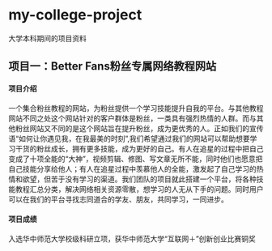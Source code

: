 # my-college-project
大学本科期间的项目资料


## 项目一：Better Fans粉丝专属网络教程网站
 #### 项目介绍
 一个集合粉丝教程的网站，为粉丝提供一个学习技能提升自我的平台。与其他教程网站不同之处这个网站针对的客户群体是粉丝，一类具有强烈热情的人群。而与其他粉丝网站又不同的是这个网站旨在提升粉丝，成为更优秀的人。正如我们的宣传语“如何让你遇见我，在我最美的时刻”,我们希望通过我们的网站可以帮助想要学习干货的粉丝成长，拥有更多技能，成为更好的自己。有人在追星的过程中把自己变成了十项全能的“大神”，视频剪辑、修图、写文章无所不能，同时他们也愿意把自己技能分享给他人；有人在追星过程中羡慕他人的全能，激发起了自己学习的热情和欲望，但苦于没有学习的渠道。我们团队的项目就此搭建一个平台，将各种技能教程汇总分类，解决网络相关资源零散，想学习的人无从下手的问题。同时用户可以在我们的平台寻找志同道合的学友、朋友，共同学习，一同进步。
  
#### 项目成绩
入选华中师范大学校级科研立项，获华中师范大学“互联网＋”创新创业比赛铜奖
